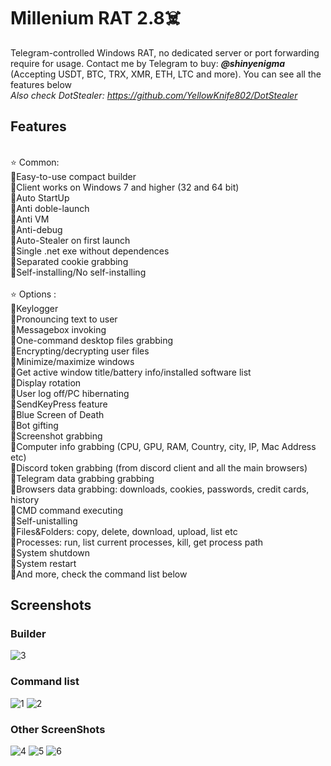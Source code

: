 # Millenium RAT 2.8☠️
Telegram-controlled Windows RAT, no dedicated server or port forwarding require for usage. Contact me by Telegram to buy: <em>**@shinyenigma**</em> (Accepting USDT, BTC, TRX, XMR, ETH, LTC and more). You can see all the features below
<br><em>Also check DotStealer: https://github.com/YellowKnife802/DotStealer </em>
## Features
<br />⭐️ Common:
<br />🔹Easy-to-use compact builder
<br />🔹Client works on Windows 7 and higher (32 and 64 bit)
<br />🔹Auto StartUp
<br />🔹Anti doble-launch
<br />🔹Anti VM
<br />🔹Anti-debug
<br />🔹Auto-Stealer on first launch
<br />🔹Single .net exe without dependences
<br />🔹Separated cookie grabbing
<br />🔹Self-installing/No self-installing
<br />
<br />⭐️ Options :
<br />🔶Keylogger
<br />🔶Pronouncing text to user
<br />🔶Messagebox invoking
<br />🔶One-command desktop files grabbing
<br />🔶Encrypting/decrypting user files
<br />🔶Minimize/maximize windows
<br />🔶Get active window title/battery info/installed software list
<br />🔶Display rotation
<br />🔶User log off/PC hibernating
<br />🔶SendKeyPress feature
<br />🔶Blue Screen of Death
<br />🔶Bot gifting
<br />🔶Screenshot grabbing
<br />🔶Computer info grabbing (CPU, GPU, RAM, Country, city, IP, Mac Address etc)
<br />🔶Discord token grabbing (from discord client and all the main browsers)
<br />🔶Telegram data grabbing grabbing
<br />🔶Browsers data grabbing: downloads, cookies, passwords, credit cards, history
<br />🔶CMD command executing
<br />🔶Self-unistalling
<br />🔶Files&Folders: copy, delete, download, upload, list etc
<br />🔶Processes: run, list current processes, kill, get process path
<br />🔶System shutdown
<br />🔶System restart
<br />🔶And more, check the command list below

## Screenshots
### Builder
![3](https://github.com/ShinyEni/Millenium-RAT/assets/158308243/e02c8bbe-cc64-4804-98ea-42e923fae49d)

### Command list
![1](https://github.com/ShinyEni/Millenium-RAT/assets/158308243/f32d305b-c602-4786-9053-1495bf4a42d8)
![2](https://github.com/ShinyEni/Millenium-RAT/assets/158308243/70c3c433-3ef9-4c7a-9849-c749850567df)

### Other ScreenShots
![4](https://github.com/ShinyEni/Millenium-RAT/assets/158308243/1927defa-0cab-4868-84a1-a9ea5290d700)
![5](https://github.com/ShinyEni/Millenium-RAT/assets/158308243/96b94fef-a1d7-473f-a6d4-b3347e6b608e)
![6](https://github.com/ShinyEni/Millenium-RAT/assets/158308243/3d306682-3c5d-4e2e-8b65-88a35ca00f4e)

